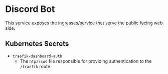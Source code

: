 # Discord Bot

This service exposes the ingresses/service that serve the public facing web side.

## Kubernetes Secrets

* `traefik-dashboard-auth`
  * The `htpasswd` file responsible for providing authentication to the `/traefik` route
